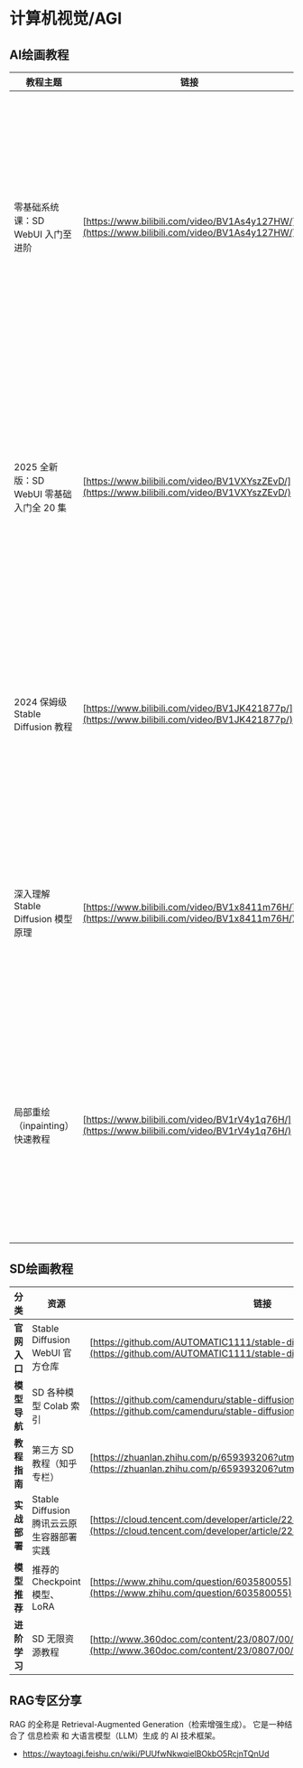 # 计算机视觉/AGI

## AI绘画教程

| 教程主题                          | 链接                                                                                           | 说明                                                |
| ----------------------------- | -------------------------------------------------------------------------------------------- | ------------------------------------------------- |
| 零基础系统课：SD WebUI 入门至进阶         | [https://www.bilibili.com/video/BV1As4y127HW/](https://www.bilibili.com/video/BV1As4y127HW/) | Nenly 同学的系列教程，涵盖原理、提示词、图生图、插件扩展等，系统全面。([哔哩哔哩][1]) |
| 2025 全新版：SD WebUI 零基础入门全 20 集 | [https://www.bilibili.com/video/BV1VXYszZEvD/](https://www.bilibili.com/video/BV1VXYszZEvD/) | 最新版本，内容全面，安装、参数、图生图、插件一站涵盖。([哔哩哔哩][2])            |
| 2024 保姆级 Stable Diffusion 教程  | [https://www.bilibili.com/video/BV1JK421877p/](https://www.bilibili.com/video/BV1JK421877p/) | 含安装、提示词技巧、模型使用、图形增强等实用干货。([哔哩哔哩][3])              |
| 深入理解 Stable Diffusion 模型原理    | [https://www.bilibili.com/video/BV1x8411m76H/](https://www.bilibili.com/video/BV1x8411m76H/) | 秋葉aaaki 精讲模型原理和训练方式，适合进阶学习。([哔哩哔哩][4])            |
| 局部重绘（inpainting）快速教程          | [https://www.bilibili.com/video/BV1rV4y1q76H/](https://www.bilibili.com/video/BV1rV4y1q76H/) | 金自省 AI 教你 5 分钟掌握局部重绘技巧，换服装、背景等轻松搞定。([哔哩哔哩][5])    |

[1]: https://www.bilibili.com/video/BV1As4y127HW/?utm_source=chatgpt.com "B站第一套系统的AI绘画课！零基础学会Stable Diffusion，这 ..."
[2]: https://www.bilibili.com/video/BV1VXYszZEvD/?utm_source=chatgpt.com "全20集】零基础入门Stable Diffusion WebUI，系统掌握AI绘画 ..."
[3]: https://www.bilibili.com/video/BV1JK421877p/?utm_source=chatgpt.com "【2024最新版】SD保姆级教程Stable Diffusion小白零基础 ..."
[4]: https://www.bilibili.com/video/BV1x8411m76H/?utm_source=chatgpt.com "【AI绘画】深入理解Stable Diffusion！站内首个深入教程"
[5]: https://www.bilibili.com/video/BV1rV4y1q76H/?utm_source=chatgpt.com "【局部重绘】5分钟学会stable diffusion教程"


## SD绘画教程

| 分类       | 资源                            | 链接                                                                                                                                         |
| -------- | ----------------------------- | ------------------------------------------------------------------------------------------------------------------------------------------ |
| **官网入口** | Stable Diffusion WebUI 官方仓库   | [https://github.com/AUTOMATIC1111/stable-diffusion-webui/tree/master](https://github.com/AUTOMATIC1111/stable-diffusion-webui/tree/master) |
| **模型导航** | SD 各种模型 Colab 索引              | [https://github.com/camenduru/stable-diffusion-webui-colab](https://github.com/camenduru/stable-diffusion-webui-colab)                     |
| **教程指南** | 第三方 SD 教程（知乎专栏）               | [https://zhuanlan.zhihu.com/p/659393206?utm\_id=0](https://zhuanlan.zhihu.com/p/659393206?utm_id=0)                                        |
| **实战部署** | Stable Diffusion 腾讯云云原生容器部署实践 | [https://cloud.tencent.com/developer/article/2287310](https://cloud.tencent.com/developer/article/2287310)                                 |
| **模型推荐** | 推荐的 Checkpoint 模型、LoRA        | [https://www.zhihu.com/question/603580055](https://www.zhihu.com/question/603580055)                                                       |
| **进阶学习** | SD 无限资源教程                     | [http://www.360doc.com/content/23/0807/00/60764982\_1091472997.shtml](http://www.360doc.com/content/23/0807/00/60764982_1091472997.shtml)  |

## RAG专区分享

RAG 的全称是 Retrieval-Augmented Generation（检索增强生成）。
它是一种结合了 信息检索 和 大语言模型（LLM）生成 的 AI 技术框架。

- https://waytoagi.feishu.cn/wiki/PUUfwNkwqielBOkbO5RcjnTQnUd